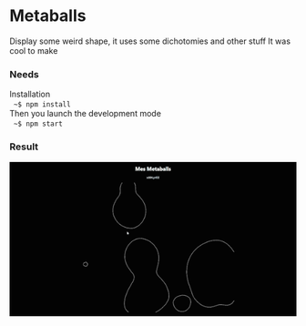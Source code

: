 <h1>Metaballs</h1>

Display some weird shape, it uses some dichotomies and other stuff
It was cool to make

<h3>Needs</h3>

Installation<br/>
<code> ~$ npm install </code><br/>
Then you launch the development mode<br/>
<code> ~$ npm start</code><br/>

<h3>Result</h3>

![My Image](documentation/test.gif)